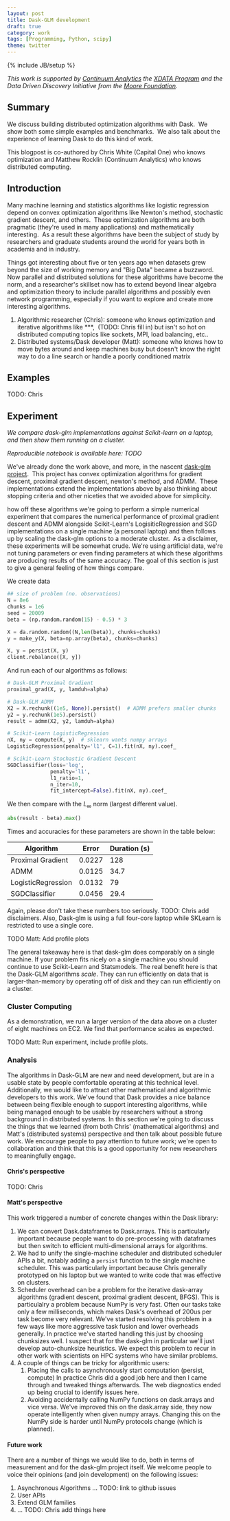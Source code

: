 ```yaml
---
layout: post
title: Dask-GLM development
draft: true
category: work
tags: [Programming, Python, scipy]
theme: twitter
---
```

{% include JB/setup %}

*This work is supported by [Continuum Analytics](http://continuum.io)
the [XDATA Program](http://www.darpa.mil/program/XDATA)
and the Data Driven Discovery Initiative from the [Moore
Foundation](https://www.moore.org/).*

Summary
-------

We discuss building distributed optimization algorithms with Dask.  We show
both some simple examples and benchmarks.  We also talk about the experience of
learning Dask to do this kind of work.

This blogpost is co-authored by Chris White (Capital One) who knows
optimization and Matthew Rocklin (Continuum Analytics) who knows distributed
computing.


Introduction
------------

Many machine learning and statistics algorithms like logistic regression depend
on convex optimization algorithms like Newton's method, stochastic gradient
descent, and others.  These optimization algorithms are both pragmatic (they're
used in many applications) and mathematically interesting.  As a result these
algorithms have been the subject of study by researchers and graduate students
around the world for years both in academia and in industry.

Things got interesting about five or ten years ago when datasets grew beyond
the size of working memory and "Big Data" became a buzzword.  Now parallel and
distributed solutions for these algorithms have become the norm, and a
researcher's skillset now has to extend beyond linear algebra and optimization
theory to include parallel algorithms and possibly even network programming,
especially if you want to explore and create more interesting algorithms.

1.  Algorithmic researcher (Chris): someone who knows optimization and
    iterative algorithms like ***,  (TODO: Chris fill in) but isn't so hot on
    distributed computing topics like sockets, MPI, load balancing, etc..
2.  Distributed systems/Dask developer (Matt): someone who knows how to move
    bytes around and keep machines busy but doesn't know the right way to do a
    line search or handle a poorly conditioned matrix


Examples
--------

TODO: Chris


Experiment
----------

*We compare dask-glm implementations against Scikit-learn on a laptop, and then
show them running on a cluster.*

*Reproducible notebook is available here: TODO*

We've already done the work above, and more, in the nascent [dask-glm
project](https://github.com/dask/dask-glm).  This project has convex
optimization algorithms for gradient descent, proximal gradient descent,
newton's method, and ADMM.  These implementations extend the implementations
above by also thinking about stopping criteria and other niceties that we
avoided above for simplicity.

how off these algorithms we're going to perform a simple numerical experiment
that compares the numerical performance of proximal gradient descent and ADMM
alongside Scikit-Learn's LogisiticRegression and SGD implementations on a
single machine (a personal laptop) and then follows up by scaling the dask-glm
options to a moderate cluster.  As a disclaimer, these experiments will be
somewhat crude.  We're using artificial data, we're not tuning parameters or
even finding parameters at which these algorithms are producing results of the
same accuracy.  The goal of this section is just to give a general feeling of
how things compare.

We create data

```python
## size of problem (no. observations)
N = 8e6
chunks = 1e6
seed = 20009
beta = (np.random.random(15) - 0.5) * 3

X = da.random.random((N,len(beta)), chunks=chunks)
y = make_y(X, beta=np.array(beta), chunks=chunks)

X, y = persist(X, y)
client.rebalance([X, y])
```

And run each of our algorithms as follows:

```python
# Dask-GLM Proximal Gradient
proximal_grad(X, y, lamduh=alpha)

# Dask-GLM ADMM
X2 = X.rechunk((1e5, None)).persist()  # ADMM prefers smaller chunks
y2 = y.rechunk(1e5).persist()
result = admm(X2, y2, lamduh=alpha)

# Scikit-Learn LogisticRegression
nX, ny = compute(X, y)  # sklearn wants numpy arrays
LogisticRegression(penalty='l1', C=1).fit(nX, ny).coef_

# Scikit-Learn Stochastic Gradient Descent
SGDClassifier(loss='log',
              penalty='l1',
              l1_ratio=1,
              n_iter=10,
              fit_intercept=False).fit(nX, ny).coef_
```

We then compare with the $L_{\infty}$ norm (largest different value).

```python
abs(result - beta).max()
```

Times and accuracies for these parameters are shown in the table below:

<table>
<thead><tr>
  <th>Algorithm</th>
  <th>Error</th>
  <th>Duration (s)</th>
</tr></thead>
<tbody>
<tr>
  <td>Proximal Gradient</td>
  <td>0.0227</td>
  <td>128</td>
</tr>
<tr>
  <td>ADMM</td>
  <td>0.0125</td>
  <td>34.7</td>
</tr>
<tr>
  <td>LogisticRegression</td>
  <td>0.0132</td>
  <td>79</td>
</tr>
<tr>
  <td>SGDClassifier</td>
  <td>0.0456</td>
  <td>29.4</td>
</tr>
</tbody>
<table>

Again, please don't take these numbers too seriously.  TODO: Chris add
disclaimers.  Also, Dask-glm is using a full four-core laptop while SKLearn is
restricted to use a single core.


TODO Matt: Add profile plots

The general takeaway here is that dask-glm does comparably on a single machine.
If your problem fits nicely on a single machine you should continue to use
Scikit-Learn and Statsmodels.  The real benefit here is that the Dask-GLM
algorithms *scale*.  They can run efficiently on data that is
larger-than-memory by operating off of disk and they can run efficiently on a
cluster.

### Cluster Computing

As a demonstration, we run a larger version of the data above on a cluster of
eight machines on EC2.  We find that performance scales as expected.

TODO Matt: Run experiment, include profile plots.


### Analysis

The algorithms in Dask-GLM are new and need development, but are in a usable
state by people comfortable operating at this technical level.  Additionally,
we would like to attract other mathematical and algorithmic developers to this
work.  We've found that Dask provides a nice balance between being flexible
enough to support interesting algorithms, while being managed enough to be
usable by researchers without a strong background in distributed systems.  In
this section we're going to discuss the things that we learned (from both
Chris' (mathematical algorithms) and Matt's (distributed systems) perspective
and then talk about possible future work.  We encourage people to pay attention
to future work; we're open to collaboration and think that this is a good
opportunity for new researchers to meaningfully engage.

#### Chris's perspective

TODO: Chris

#### Matt's perspective

This work triggered a number of concrete changes within the Dask library:

1.  We can convert Dask.dataframes to Dask.arrays.  This is particularly
    important because people want to do pre-processing with dataframes but then
    switch to efficient multi-dimensional arrays for algorithms.
2.  We had to unify the single-machine scheduler and distributed scheduler APIs
    a bit, notably adding a `persist` function to the single machine
    scheduler.  This was particularly important because Chris
    generally prototyped on his laptop but we wanted to write code that was
    effective on clusters.
3.  Scheduler overhead can be a problem for the iterative dask-array algorithms
    (gradient descent, proximal gradient descent, BFGS).  This is particulalry
    a problem because NumPy is very fast.  Often our tasks take only a few
    milliseconds, which makes Dask's overhead of 200us per task become very
    relevant.  We've started resolving this problem in a few ways like more
    aggressive task fusion and lower overheads generally.  In practice we've
    started handling this just by choosing chunksizes well.  I suspect that for
    the dask-glm in particular we'll just develop auto-chunksize heuristics.
    We expect this problem to recur in other work with scientists on HPC
    systems who have similar problems.
4.  A couple of things can be tricky for algorithmic users:
    1.  Placing the calls to asynchronously start computation (persist, compute)
        In practice Chris did a good job here and then I came through and
        tweaked things afterwards.  The web diagnostics ended up being crucial
        to identify issues here.
    2.  Avoiding accidentally calling NumPy functions on dask.arrays and vice
        versa.  We've improved this on the dask.array side, they now operate
        intelligently when given numpy arrays.  Changing this on the NumPy side
        is harder until NumPy protocols change (which is planned).


#### Future work

There are a number of things we would like to do, both in terms of measurement
and for the dask-glm project itself.  We welcome people to voice their opinions
(and join development) on the following issues:

1.  Asynchronous Algorithms  ... TODO: link to github issues
2.  User APIs
3.  Extend GLM families
4.  ... TODO: Chris add things here
